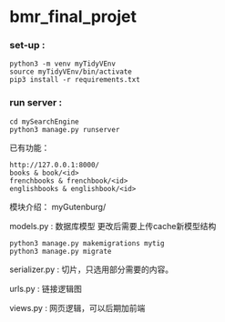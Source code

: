 # bmr_final_projet

### set-up :
```
python3 -m venv myTidyVEnv
source myTidyVEnv/bin/activate
pip3 install -r requirements.txt
```

### run server :
```
cd mySearchEngine
python3 manage.py runserver
```

已有功能：
```
http://127.0.0.1:8000/
books & book/<id>
frenchbooks & frenchbook/<id>
englishbooks & englishbook/<id>
```

模块介绍：
myGutenburg/

models.py : 数据库模型
更改后需要上传cache新模型结构
```
python3 manage.py makemigrations mytig
python3 manage.py migrate
```

serializer.py : 切片，只选用部分需要的内容。

urls.py : 链接逻辑图

views.py : 网页逻辑，可以后期加前端

